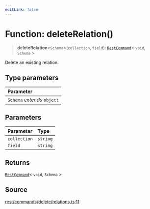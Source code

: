 ```yaml
---
editLink: false
---
```


# Function: deleteRelation()

> **deleteRelation**\<`Schema`\>(`collection`, `field`): [`RestCommand`](../interfaces/interface.RestCommand.md)\<
> `void`, `Schema` \>

Delete an existing relation.

## Type parameters

| Parameter                   |
| :-------------------------- |
| `Schema` _extends_ `object` |

## Parameters

| Parameter    | Type     |
| :----------- | :------- |
| `collection` | `string` |
| `field`      | `string` |

## Returns

[`RestCommand`](../interfaces/interface.RestCommand.md)\< `void`, `Schema` \>

## Source

[rest/commands/delete/relations.ts:11](https://github.com/directus/directus/blob/7789a6c53/sdk/src/rest/commands/delete/relations.ts#L11)
